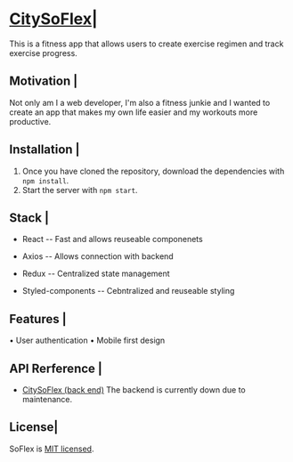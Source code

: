 # [CitySoFlex](https://citysoflex.netlify.app/)|

This is a fitness app that allows users to create exercise regimen and track exercise progress.

## Motivation |

Not only am I a web developer, I'm also a fitness junkie and I wanted to create an app that makes my own life easier and my workouts more productive.

## Installation |

1. Once you have cloned the repository, download the dependencies with `npm install`.
2. Start the server with `npm start`.

<!-- ## Build status| -->

<!-- ## Code style| -->

<!-- ## ScreenShot| -->

## Stack |

- React -- Fast and allows reuseable componenets

- Axios -- Allows connection with backend

- Redux -- Centralized state management

- Styled-components -- Cebntralized and reuseable styling

## Features |

• User authentication
• Mobile first design

<!-- ## Code Example| -->

<!-- ## Installation| -->

## API Rerference |

- [CitySoFlex (back end)](https://citysoflex.herokuapp.com) The backend is currently down due to maintenance. 

<!-- ## Test| -->

<!-- ## How to use| -->

## License|

SoFlex is [MIT licensed](./LICENSE).